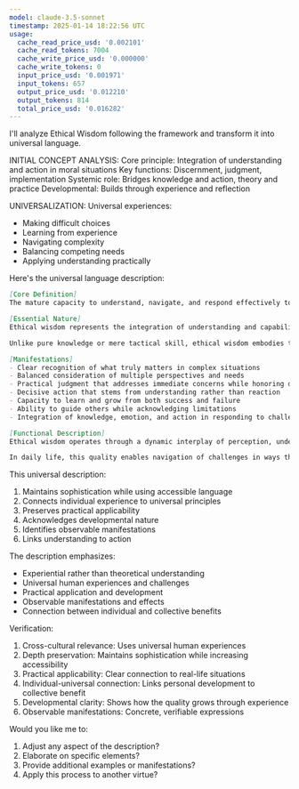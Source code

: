 ```yaml
---
model: claude-3.5-sonnet
timestamp: 2025-01-14 18:22:56 UTC
usage:
  cache_read_price_usd: '0.002101'
  cache_read_tokens: 7004
  cache_write_price_usd: '0.000000'
  cache_write_tokens: 0
  input_price_usd: '0.001971'
  input_tokens: 657
  output_price_usd: '0.012210'
  output_tokens: 814
  total_price_usd: '0.016282'
---
```


I'll analyze Ethical Wisdom following the framework and transform it into universal language.

INITIAL CONCEPT ANALYSIS:
Core principle: Integration of understanding and action in moral situations
Key functions: Discernment, judgment, implementation
Systemic role: Bridges knowledge and action, theory and practice
Developmental: Builds through experience and reflection

UNIVERSALIZATION:
Universal experiences:
- Making difficult choices
- Learning from experience
- Navigating complexity
- Balancing competing needs
- Applying understanding practically

Here's the universal language description:

```markdown
[Core Definition]
The mature capacity to understand, navigate, and respond effectively to life's challenges in ways that promote individual and collective flourishing. It combines deep understanding with practical judgment, enabling constructive action in complex situations while maintaining integrity with fundamental human values.

[Essential Nature]
Ethical wisdom represents the integration of understanding and capability that develops through sustained engagement with life's fundamental questions and challenges. It manifests as a refined capacity for discernment that goes beyond intellectual knowledge to encompass emotional intelligence, practical judgment, and decisive action. This quality combines clear seeing with skillful doing, enabling responses that address immediate situations while honoring deeper principles and longer-term implications.

Unlike pure knowledge or mere tactical skill, ethical wisdom embodies the maturity to recognize multiple dimensions of situations, balance competing needs, and implement solutions that serve genuine human flourishing. It operates through both intuitive recognition and deliberate consideration, informed by experience yet remaining open to new understanding.

[Manifestations]
- Clear recognition of what truly matters in complex situations
- Balanced consideration of multiple perspectives and needs
- Practical judgment that addresses immediate concerns while honoring deeper principles
- Decisive action that stems from understanding rather than reaction
- Capacity to learn and grow from both success and failure
- Ability to guide others while acknowledging limitations
- Integration of knowledge, emotion, and action in responding to challenges

[Functional Description]
Ethical wisdom operates through a dynamic interplay of perception, understanding, and action. It begins with deep recognition of situations, drawing on both accumulated experience and present awareness to discern essential factors and possibilities. This recognition processes through both intuitive and analytical channels, integrating emotional intelligence with rational consideration to arrive at responses that are both principled and practical.

In daily life, this quality enables navigation of challenges in ways that serve both immediate needs and longer-term development. It manifests as the ability to make decisions that feel "right" not just logically but holistically, leading to actions that address current situations while building toward positive future outcomes. This wisdom grows through reflective experience, developing greater refinement and effectiveness through conscious engagement with life's challenges.
```

This universal description:
1. Maintains sophistication while using accessible language
2. Connects individual experience to universal principles
3. Preserves practical applicability
4. Acknowledges developmental nature
5. Identifies observable manifestations
6. Links understanding to action

The description emphasizes:
- Experiential rather than theoretical understanding
- Universal human experiences and challenges
- Practical application and development
- Observable manifestations and effects
- Connection between individual and collective benefits

Verification:
1. Cross-cultural relevance: Uses universal human experiences
2. Depth preservation: Maintains sophistication while increasing accessibility
3. Practical applicability: Clear connection to real-life situations
4. Individual-universal connection: Links personal development to collective benefit
5. Developmental clarity: Shows how the quality grows through experience
6. Observable manifestations: Concrete, verifiable expressions

Would you like me to:
1. Adjust any aspect of the description?
2. Elaborate on specific elements?
3. Provide additional examples or manifestations?
4. Apply this process to another virtue?